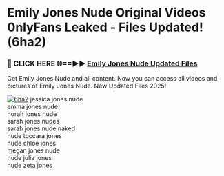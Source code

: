 # Emily Jones Nude Original Videos 0nlyFans Leaked - Files Updated! (6ha2)

<h3>🔴 CLICK HERE 🌐==►► <a href="https://tinyurl.com/yc6ubb5a" rel="nofollow">Emily Jones Nude Updated Files</a></h3>

Get Emily Jones Nude and all content. Now you can access all videos and pictures of Emily Jones Nude. New Updated Files 2025!

[![6ha2](https://i.imgur.com/7eu0CRL.gif)](https://tinyurl.com/yc6ubb5a)
jessica jones nude<br>
emma jones nude<br>
norah jones nude<br>
sarah jones nudes<br>
sarah jones nude naked<br>
nude toccara jones<br>
nude chloe jones<br>
megan jones nude<br>
nude julia jones<br>
nude zeta jones